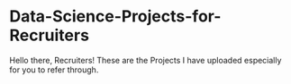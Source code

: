 # Data-Science-Projects-for-Recruiters
Hello there, Recruiters! 
These are the Projects I have uploaded especially for you to refer through.
